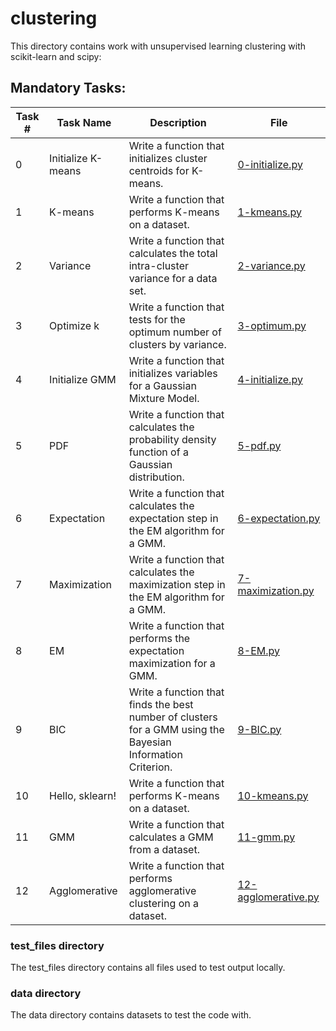 # clustering
This directory contains work with unsupervised learning clustering with scikit-learn and scipy:

## Mandatory Tasks:

| Task # | Task Name | Description | File |
|--------|-----------|-------------|------|
| 0 | Initialize K-means | Write a function that initializes cluster centroids for K-means. | [0-initialize.py](/unsupervised_learning/clustering/0-initialize.py) |
| 1 | K-means | Write a function that performs K-means on a dataset. | [1-kmeans.py](/unsupervised_learning/clustering/1-kmeans.py) |
| 2 | Variance | Write a function that calculates the total intra-cluster variance for a data set. | [2-variance.py](/unsupervised_learning/clustering/2-variance.py) |
| 3 | Optimize k | Write a function that tests for the optimum number of clusters by variance. | [3-optimum.py](/unsupervised_learning/clustering/3-optimum.py) |
| 4 | Initialize GMM | Write a function that initializes variables for a Gaussian Mixture Model. | [4-initialize.py](/unsupervised_learning/clustering/4-initialize.py) |
| 5 | PDF | Write a function that calculates the probability density function of a Gaussian distribution. | [5-pdf.py](/unsupervised_learning/clustering/5-pdf.py) |
| 6 | Expectation | Write a function that calculates the expectation step in the EM algorithm for a GMM. | [6-expectation.py](/unsupervised_learning/clustering/6-expectation.py) |
| 7 | Maximization | Write a function that calculates the maximization step in the EM algorithm for a GMM. | [7-maximization.py](/unsupervised_learning/clustering/7-maximization.py) |
| 8 | EM | Write a function that performs the expectation maximization for a GMM. | [8-EM.py](/unsupervised_learning/clustering/8-EM.py) |
| 9 | BIC | Write a function that finds the best number of clusters for a GMM using the Bayesian Information Criterion. | [9-BIC.py](/unsupervised_learning/clustering/9-BIC.py) |
| 10 | Hello, sklearn! | Write a function that performs K-means on a dataset. | [10-kmeans.py](/unsupervised_learning/clustering/10-kmeans.py) |
| 11 | GMM | Write a function that calculates a GMM from a dataset. | [11-gmm.py](/unsupervised_learning/clustering/11-gmm.py) |
| 12 | Agglomerative | Write a function that performs agglomerative clustering on a dataset. | [12-agglomerative.py](/unsupervised_learning/clustering/12-agglomerative.py) |

### test_files directory
The test_files directory contains all files used to test output locally.

### data directory
The data directory contains datasets to test the code with.
